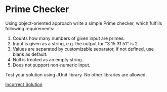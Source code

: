 # Prime Checker

Using object-oriented approach write a simple Prime checker, which fulfills following requirements:
  1. Counts how many numbers of given input are primes.
  2. Input is given as a string, e.g. the output for &quot;3 15 31 51&quot; is 2
  3. Values are separated by customizable separator, if not defined, use blank as default.
  4. Null is treated as an empty string.
  5. Does not support non-numeric input.

Test your solution using JUnit library. No other libraries are allowed.

[Incorrect Solution](https://github.com/GeorgePanaretos/interview-coding-challenges/tree/ef1834b365f1fbee73ace8e7a0c1c288a91f3c80)
